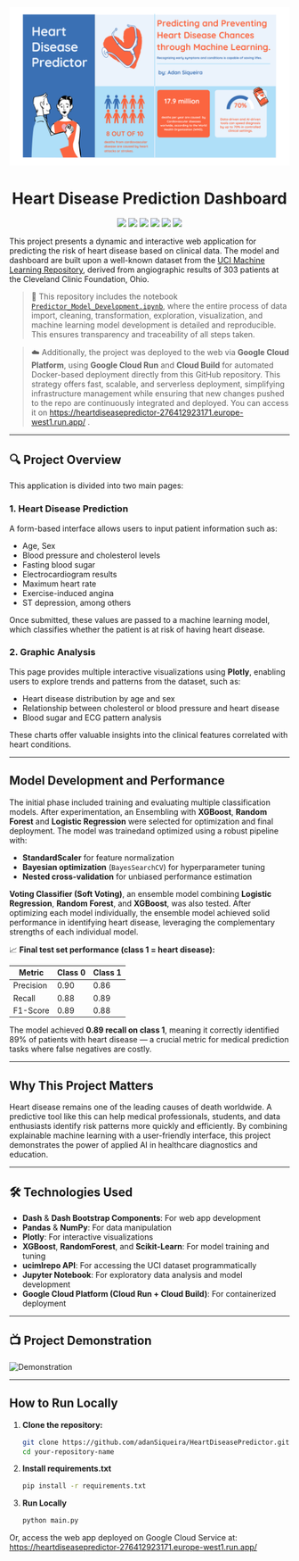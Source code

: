 ![Demonstration](banner.png)
<h1 align="center">Heart Disease Prediction Dashboard</h1>
<p align="center">
  <img src="https://img.shields.io/badge/Python-FFD43B?style=for-the-badge&logo=python&logoColor=blue">
  <img src="https://img.shields.io/badge/Pandas-2C2D72?style=for-the-badge&logo=pandas&logoColor=white">
  <img src="https://img.shields.io/badge/Numpy-777BB4?style=for-the-badge&logo=numpy&logoColor=white">
  <img src="https://img.shields.io/badge/Plotly-239120?style=for-the-badge&logo=plotly&logoColor=white">
  <img src="https://img.shields.io/badge/Bootstrap-563D7C?style=for-the-badge&logo=bootstrap&logoColor=white">
  <img src="https://img.shields.io/badge/scikit_learn-F7931E?style=for-the-badge&logo=scikit-learn&logoColor=white">
</p>

This project presents a dynamic and interactive web application for predicting the risk of heart disease based on clinical data. The model and dashboard are built upon a well-known dataset from the [UCI Machine Learning Repository](https://archive.ics.uci.edu/dataset/45/heart+disease), derived from angiographic results of 303 patients at the Cleveland Clinic Foundation, Ohio.

> 🧾 This repository includes the notebook [`Predictor_Model_Development.ipynb`](./Predictor_Model_Development.ipynb), where the entire process of data import, cleaning, transformation, exploration, visualization, and machine learning model development is detailed and reproducible. This ensures transparency and traceability of all steps taken.

> ☁️ Additionally, the project was deployed to the web via **Google Cloud Platform**, using **Google Cloud Run** and **Cloud Build** for automated Docker-based deployment directly from this GitHub repository. This strategy offers fast, scalable, and serverless deployment, simplifying infrastructure management while ensuring that new changes pushed to the repo are continuously integrated and deployed. You can access it on https://heartdiseasepredictor-276412923171.europe-west1.run.app/ .

---

## 🔍 Project Overview

This application is divided into two main pages:

### 1. **Heart Disease Prediction**

A form-based interface allows users to input patient information such as:
- Age, Sex
- Blood pressure and cholesterol levels
- Fasting blood sugar
- Electrocardiogram results
- Maximum heart rate
- Exercise-induced angina
- ST depression, among others

Once submitted, these values are passed to a machine learning model, which classifies whether the patient is at risk of having heart disease.

### 2. **Graphic Analysis**

This page provides multiple interactive visualizations using **Plotly**, enabling users to explore trends and patterns from the dataset, such as:
- Heart disease distribution by age and sex
- Relationship between cholesterol or blood pressure and heart disease
- Blood sugar and ECG pattern analysis

These charts offer valuable insights into the clinical features correlated with heart conditions.

---

## Model Development and Performance

The initial phase included training and evaluating multiple classification models. After experimentation, an Ensembling with **XGBoost**, **Random Forest** and **Logistic Regression** were selected for optimization and final deployment. The model was trainedand optimized  using a robust pipeline with:

- **StandardScaler** for feature normalization  
- **Bayesian optimization** (`BayesSearchCV`) for hyperparameter tuning  
- **Nested cross-validation** for unbiased performance estimation

**Voting Classifier (Soft Voting)**, an ensemble model combining **Logistic Regression**, **Random Forest**, and **XGBoost**, was also tested. After optimizing each model individually, the ensemble model achieved solid performance in identifying heart disease, leveraging the complementary strengths of each individual model.

📈 **Final test set performance (class 1 = heart disease):**

| Metric    | Class 0 | Class 1 |
|-----------|---------|---------|
| Precision | 0.90    | 0.86    |
| Recall    | 0.88    | 0.89    |
| F1-Score  | 0.89    | 0.88    |

The model achieved **0.89 recall on class 1**, meaning it correctly identified 89% of patients with heart disease — a crucial metric for medical prediction tasks where false negatives are costly.

---

## Why This Project Matters

Heart disease remains one of the leading causes of death worldwide. A predictive tool like this can help medical professionals, students, and data enthusiasts identify risk patterns more quickly and efficiently. By combining explainable machine learning with a user-friendly interface, this project demonstrates the power of applied AI in healthcare diagnostics and education.

---

## 🛠️ Technologies Used

- **Dash** & **Dash Bootstrap Components**: For web app development  
- **Pandas** & **NumPy**: For data manipulation  
- **Plotly**: For interactive visualizations  
- **XGBoost**, **RandomForest**, and **Scikit-Learn**: For model training and tuning  
- **ucimlrepo API**: For accessing the UCI dataset programmatically  
- **Jupyter Notebook**: For exploratory data analysis and model development  
- **Google Cloud Platform (Cloud Run + Cloud Build)**: For containerized deployment

---

## 📺 Project Demonstration

![Demonstration](projectDemo.gif)

---

## How to Run Locally

1. **Clone the repository:**
   ```bash
   git clone https://github.com/adanSiqueira/HeartDiseasePredictor.git
   cd your-repository-name

2. **Install requirements.txt**
   ```bash
   pip install -r requirements.txt

3. **Run Locally**
   ```bash
   python main.py

Or, access the web app deployed on Google Cloud Service at: https://heartdiseasepredictor-276412923171.europe-west1.run.app/
